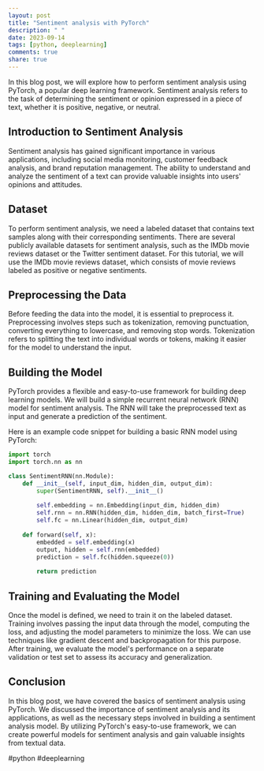 ```yaml
---
layout: post
title: "Sentiment analysis with PyTorch"
description: " "
date: 2023-09-14
tags: [python, deeplearning]
comments: true
share: true
---
```


In this blog post, we will explore how to perform sentiment analysis using PyTorch, a popular deep learning framework. Sentiment analysis refers to the task of determining the sentiment or opinion expressed in a piece of text, whether it is positive, negative, or neutral.

## Introduction to Sentiment Analysis

Sentiment analysis has gained significant importance in various applications, including social media monitoring, customer feedback analysis, and brand reputation management. The ability to understand and analyze the sentiment of a text can provide valuable insights into users' opinions and attitudes.

## Dataset

To perform sentiment analysis, we need a labeled dataset that contains text samples along with their corresponding sentiments. There are several publicly available datasets for sentiment analysis, such as the IMDb movie reviews dataset or the Twitter sentiment dataset. For this tutorial, we will use the IMDb movie reviews dataset, which consists of movie reviews labeled as positive or negative sentiments.

## Preprocessing the Data

Before feeding the data into the model, it is essential to preprocess it. Preprocessing involves steps such as tokenization, removing punctuation, converting everything to lowercase, and removing stop words. Tokenization refers to splitting the text into individual words or tokens, making it easier for the model to understand the input.

## Building the Model

PyTorch provides a flexible and easy-to-use framework for building deep learning models. We will build a simple recurrent neural network (RNN) model for sentiment analysis. The RNN will take the preprocessed text as input and generate a prediction of the sentiment.

Here is an example code snippet for building a basic RNN model using PyTorch:

```python
import torch
import torch.nn as nn

class SentimentRNN(nn.Module):
    def __init__(self, input_dim, hidden_dim, output_dim):
        super(SentimentRNN, self).__init__()
        
        self.embedding = nn.Embedding(input_dim, hidden_dim)
        self.rnn = nn.RNN(hidden_dim, hidden_dim, batch_first=True)
        self.fc = nn.Linear(hidden_dim, output_dim)
    
    def forward(self, x):
        embedded = self.embedding(x)
        output, hidden = self.rnn(embedded)
        prediction = self.fc(hidden.squeeze(0))
        
        return prediction
```

## Training and Evaluating the Model

Once the model is defined, we need to train it on the labeled dataset. Training involves passing the input data through the model, computing the loss, and adjusting the model parameters to minimize the loss. We can use techniques like gradient descent and backpropagation for this purpose. After training, we evaluate the model's performance on a separate validation or test set to assess its accuracy and generalization.

## Conclusion

In this blog post, we have covered the basics of sentiment analysis using PyTorch. We discussed the importance of sentiment analysis and its applications, as well as the necessary steps involved in building a sentiment analysis model. By utilizing PyTorch's easy-to-use framework, we can create powerful models for sentiment analysis and gain valuable insights from textual data.

#python #deeplearning